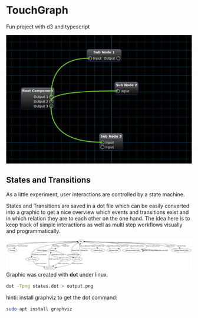 # TouchGraph

Fun project with d3 and typescript

![sample](sample.png)


## States and Transitions

As a little experiment, user interactions are controlled by a state machine.

States and Transitions are saved in a dot file which can be easily
converted into a graphic to get a nice overview which events and transitions
exist and in which relation they are to each other on the one hand.
The idea here is to keep track of simple interactions as well as multi step workflows
visually and programmatically.

![states.dot as png](src/Flow/output.png)
Graphic was created with **dot** under linux.
```bash
dot -Tpng states.dot > output.png
```

hinti: 
install graphviz to get the dot command:
```bash
sudo apt install graphviz
```